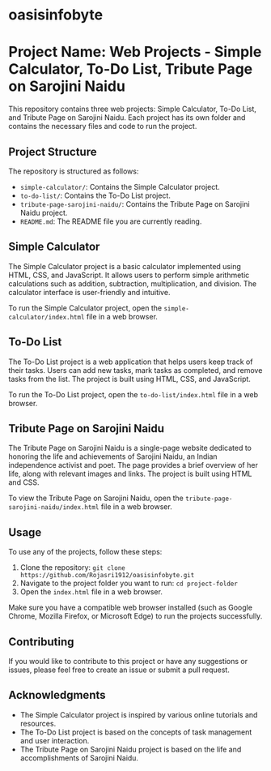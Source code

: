 # oasisinfobyte
# Project Name: Web Projects - Simple Calculator, To-Do List, Tribute Page on Sarojini Naidu

This repository contains three web projects: Simple Calculator, To-Do List, and Tribute Page on Sarojini Naidu. Each project has its own folder and contains the necessary files and code to run the project.

## Project Structure

The repository is structured as follows:

- `simple-calculator/`: Contains the Simple Calculator project.
- `to-do-list/`: Contains the To-Do List project.
- `tribute-page-sarojini-naidu/`: Contains the Tribute Page on Sarojini Naidu project.
- `README.md`: The README file you are currently reading.

## Simple Calculator

The Simple Calculator project is a basic calculator implemented using HTML, CSS, and JavaScript. It allows users to perform simple arithmetic calculations such as addition, subtraction, multiplication, and division. The calculator interface is user-friendly and intuitive.

To run the Simple Calculator project, open the `simple-calculator/index.html` file in a web browser.

## To-Do List

The To-Do List project is a web application that helps users keep track of their tasks. Users can add new tasks, mark tasks as completed, and remove tasks from the list. The project is built using HTML, CSS, and JavaScript.

To run the To-Do List project, open the `to-do-list/index.html` file in a web browser.

## Tribute Page on Sarojini Naidu

The Tribute Page on Sarojini Naidu is a single-page website dedicated to honoring the life and achievements of Sarojini Naidu, an Indian independence activist and poet. The page provides a brief overview of her life, along with relevant images and links. The project is built using HTML and CSS.

To view the Tribute Page on Sarojini Naidu, open the `tribute-page-sarojini-naidu/index.html` file in a web browser.

## Usage

To use any of the projects, follow these steps:

1. Clone the repository: `git clone https://github.com/Rojasri1912/oasisinfobyte.git`
2. Navigate to the project folder you want to run: `cd project-folder`
3. Open the `index.html` file in a web browser.

Make sure you have a compatible web browser installed (such as Google Chrome, Mozilla Firefox, or Microsoft Edge) to run the projects successfully.

## Contributing

If you would like to contribute to this project or have any suggestions or issues, please feel free to create an issue or submit a pull request.


## Acknowledgments

- The Simple Calculator project is inspired by various online tutorials and resources.
- The To-Do List project is based on the concepts of task management and user interaction.
- The Tribute Page on Sarojini Naidu project is based on the life and accomplishments of Sarojini Naidu.


